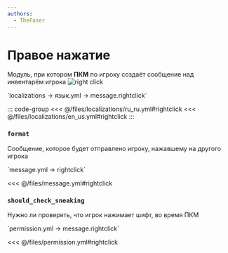 ```yaml
---
authors:
  - TheFaser
---
```


# Правое нажатие

Модуль, при котором **ПКМ** по игроку создаёт сообщение над инвентарём игрока
![right click](/rightclick.png)

[//]: # (localization)
<!--@include: @/parts/words.md#localization--> 
<!--@include: @/parts/words.md#path--> `localizations → язык.yml → message.rightclick`

<!--@include: @/parts/words.md#default--> 

::: code-group
<<< @/files/localizations/ru_ru.yml#rightclick
<<< @/files/localizations/en_us.yml#rightclick
:::

### `format`

Сообщение, которое будет отправлено игроку, нажавшему на другого игрока

[//]: # (message.yml)
<!--@include: @/parts/words.md#setting-->
<!--@include: @/parts/words.md#path--> `message.yml → rightclick`

<!--@include: @/parts/words.md#default-->
<<< @/files/message.yml#rightclick

<!--@include: @/parts/enable.md-->

### `should_check_sneaking`

Нужно ли проверять, что игрок нажимает шифт, во время ПКМ

<!--@include: @/parts/destination.md-->
<!--@include: @/parts/cooldown.md-->
<!--@include: @/parts/sound.md-->

[//]: # (permission.yml)
<!--@include: @/parts/words.md#permission-->
<!--@include: @/parts/words.md#path--> `permission.yml → message.rightclick`

<!--@include: @/parts/words.md#default-->
<<< @/files/permission.yml#rightclick

<!--@include: @/parts/permission/permissionTier3.md-->
<!--@include: @/parts/permission/cooldown.md-->
<!--@include: @/parts/permission/sound.md-->